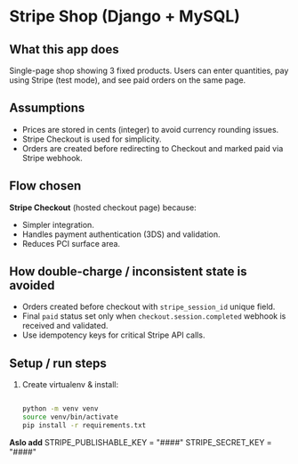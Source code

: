 # Stripe Shop (Django + MySQL)

## What this app does
Single-page shop showing 3 fixed products. Users can enter quantities, pay using Stripe (test mode), and see paid orders on the same page.

## Assumptions
- Prices are stored in cents (integer) to avoid currency rounding issues.
- Stripe Checkout is used for simplicity.
- Orders are created before redirecting to Checkout and marked paid via Stripe webhook.

## Flow chosen
**Stripe Checkout** (hosted checkout page) because:
- Simpler integration.
- Handles payment authentication (3DS) and validation.
- Reduces PCI surface area.

## How double-charge / inconsistent state is avoided
- Orders created before checkout with `stripe_session_id` unique field.
- Final `paid` status set only when `checkout.session.completed` webhook is received and validated.
- Use idempotency keys for critical Stripe API calls.

## Setup / run steps
1. Create virtualenv & install:
   ```bash

   python -m venv venv
   source venv/bin/activate
   pip install -r requirements.txt

**Aslo add** 
STRIPE_PUBLISHABLE_KEY = "####"
STRIPE_SECRET_KEY = "####"